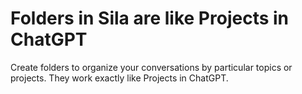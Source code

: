 # Folders in Sila are like Projects in ChatGPT

Create folders to organize your conversations by particular topics or projects. They work exactly like Projects in ChatGPT.